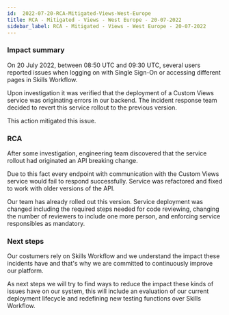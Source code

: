 ```yaml
---
id:  2022-07-20-RCA-Mitigated-Views-West-Europe
title: RCA - Mitigated - Views - West Europe - 20-07-2022
sidebar_label: RCA - Mitigated - Views - West Europe - 20-07-2022
---
```


### Impact summary

On 20 July 2022, between 08:50 UTC and 09:30 UTC, several users reported issues when logging on with Single Sign-On or accessing different pages in Skills Workflow.

Upon investigation it was verified that the deployment of a Custom Views service was originating errors in our backend. The incident response team decided to revert this service rollout to the previous version.

This action mitigated this issue.

### RCA

After some investigation, engineering team discovered that the service rollout had originated an API breaking change. 

Due to this fact every endpoint with communication with the Custom Views service would fail to respond successfully. Service was refactored and fixed to work with older versions of the API.

Our team has already rolled out this version. Service deployment was changed including the required steps needed for code reviewing, changing the number of reviewers to include one more person, and enforcing service responsibles as mandatory.

### Next steps

Our costumers rely on Skills Workflow and we understand the impact these incidents have and that's why we are committed to continuously improve our platform.

As next steps we will try to find ways to reduce the impact these kinds of issues have on our system, this will include an evaluation of our current deployment lifecycle and redefining new testing functions over Skills Workflow.